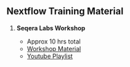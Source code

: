 ## **Nextflow Training Material**

1. **Seqera Labs Workshop** 

    - Approx 10 hrs total
    - [Workshop Material](https://seqera.io/training)
    - [Youtube Playlist](https://www.youtube.com/playlist?list=PLPZ8WHdZGxmUv4W8ZRlmstkZwhb_fencI)